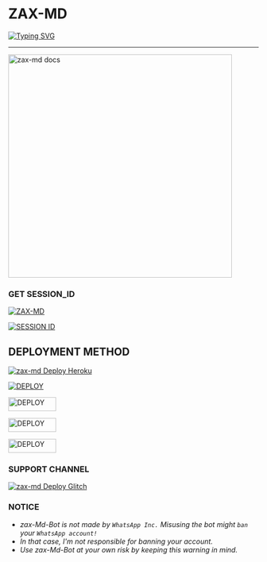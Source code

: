 # ZAX-MD

 [![Typing SVG](https://readme-typing-svg.demolab.com/?lines=🌟Hi+THERE🌟;I'M+ZAX-MD;ENJOY+WHATSAPP+BOT+WITH+PREMIUM-FEATURES🚀;🤟🏽WITH+BEST+FEATURES🔥;CREATED+BY+XHRISS-MWANJ+THANKS)](https://git.io/typing-svg)
</p>

---
<p align="left">
    <img alt="zax-md docs" height="450" src="https://iili.io/JgAR7WJ.jpg">
  </a>
</p>

### GET SESSION_ID 
<left>
<a href="https://github.com/Xiangzaoh/zax-md/fork"><img title="ZAX-MD" src="https://img.shields.io/badge/FORK ZAX MD-h?color=blue&style=for-the-badge&logo=msi"></a>  
 
 <a href="https://zax-md-beae6ed77007.herokuapp.com//"><img title="SESSION ID" src="https://img.shields.io/badge/CONNECT TO SERVER -h?color=blue&style=for-the-badge&logo=msi"></a>

## DEPLOYMENT METHOD
<a href="https://heroku.com/deploy?template=https://github.com/Xiangzaoh/zax-md"><img title="zax-md Deploy Heroku" src="https://img.shields.io/badge/DEPLOY HEROKU-h?color=blue&style=for-the-badge&logo=heroku"></a> 

<a href='https://repl.it/github/Xiangzaoh/zax-md' target="_blank"><img alt='DEPLOY' src='https://img.shields.io/badge/-DEPLOY REPLIT-blue?style=for-the-badge&logo=replit&logoColor=white'/></a>

<a href='https://railway.app/new' target="_blank"><img alt='DEPLOY' src='https://img.shields.io/badge/DEPLOY RAILWAY -h?color=blue&style=for-the-badge&logo=railway' width="96.35" height="28"/></a></p>

<a href='https://dashboard.render.com' target="_blank"><img alt='DEPLOY' src='https://img.shields.io/badge/DEPLOY RENDER -h?color=blue&style=for-the-badge&logo=render' width="96.35" height="28"/></a></p>

<a href='https://www.koyeb.com' target="_blank"><img alt='DEPLOY' src='https://img.shields.io/badge/DEPLOY KEYOB -h?color=blue&style=for-the-badge&logo=keyob' width="96.35" height="28"/></a></p>

 ### SUPPORT CHANNEL
<a href="https://whatsapp.com/channel/0029VaZlD9sHltY52Bg1Vy2k"><img title="zax-md Deploy Glitch" src="https://img.shields.io/badge/WHATSAPP CHANNEL-h?color=blue&style=for-the-badge&logo=whatsapp"></a>
   
### NOTICE
- *zax-Md-Bot is not made by `WhatsApp Inc.`  Misusing the bot might `ban` your `WhatsApp account!`*
- *In that case, I'm not responsible for banning your account.*
- *Use zax-Md-Bot at your own risk by keeping this warning in mind.*
